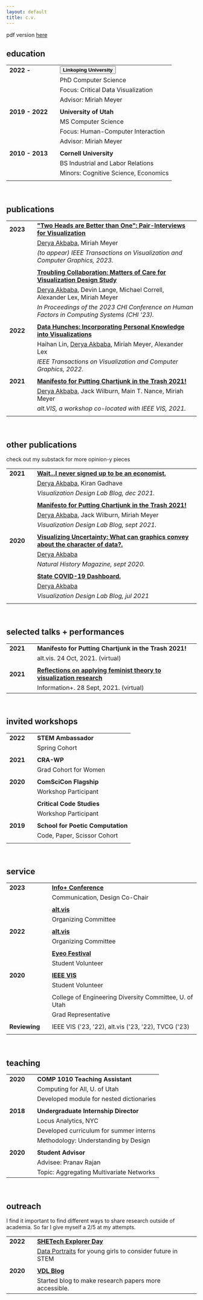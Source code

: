 ```yaml
---
layout: default
title: c.v.
---
```


pdf version [here](/assets/images/Akbaba-CV.pdf)

## education

|                 |     |                                                                                                                                                                                                             |
| --------------- | --- | ----------------------------------------------------------------------------------------------------------------------------------------------------------------------------------------------------------- |
| **2022 -**      |     | <button type="button" class="btn-cv" data-bs-toggle="popover" data-bs-title="Here I am!" html="true" data-bs-trigger="focus" cimg="assets/images/sweden.png"><strong>Linkoping University</strong></button> |
|                 |     | PhD Computer Science                                                                                                                                                                                        |
|                 |     | Focus: Critical Data Visualization                                                                                                                                                                          |
|                 |     | Advisor: Miriah Meyer                                                                                                                                                                                       |
|                 |     |                                                                                                                                                                                                             |
| **2019 - 2022** |     | **University of Utah**                                                                                                                                                                                      |
|                 |     | MS Computer Science                                                                                                                                                                                         |
|                 |     | Focus: Human-Computer Interaction                                                                                                                                                                           |
|                 |     | Advisor: Miriah Meyer                                                                                                                                                                                       |
|                 |     |                                                                                                                                                                                                             |
| **2010 - 2013** |     | **Cornell University**                                                                                                                                                                                      |
|                 |     | BS Industrial and Labor Relations                                                                                                                                                                           |
|                 |     | Minors: Cognitive Science, Economics                                                                                                                                                                        |
|                 |     |                                                                                                                                                                                                             |

<br>

## publications

|          |     |                                                                                                                                        |
| -------- | --- | -------------------------------------------------------------------------------------------------------------------------------------- |
| **2023** |     | [**"Two Heads are Better than One": Pair-Interviews for Visualization**](https://osf.io/h793u/)                                        |
|          |     | <u>Derya Akbaba</u>, Miriah Meyer                                                                                                      |
|          |     | _(to appear) IEEE Transactions on Visualization and Computer Graphics, 2023._                                                          |
|          |     |                                                                                                                                        |
|          |     | [**Troubling Collaboration: Matters of Care for Visualization Design Study**](https://dl.acm.org/doi/abs/10.1145/3544548.3581168)      |
|          |     | <u>Derya Akbaba</u>, Devin Lange, Michael Correll, Alexander Lex, Miriah Meyer                                                         |
|          |     | _In Proceedings of the 2023 CHI Conference on Human Factors in Computing Systems (CHI '23)._                                           |
|          |     |                                                                                                                                        |
| **2022** |     | [**Data Hunches: Incorporating Personal Knowledge into Visualizations**](https://vdl.sci.utah.edu/publications/2022_vis_data_hunches/) |
|          |     | Haihan Lin, <u>Derya Akbaba</u>, Miriah Meyer, Alexander Lex                                                                           |
|          |     | _IEEE Transactions on Visualization and Computer Graphics, 2022._                                                                      |
|          |     |                                                                                                                                        |
| **2021** |     | [**Manifesto for Putting Chartjunk in the Trash 2021!**](https://vdl.sci.utah.edu/publications/2021_altvis_chartjunk/)                 |
|          |     | <u>Derya Akbaba</u>, Jack Wilburn, Main T. Nance, Miriah Meyer                                                                         |
|          |     | _alt.VIS, a workshop co-located with IEEE VIS, 2021._                                                                                  |
|          |     |                                                                                                                                        |

<br>

## other publications

check out my substack for more opinion-y pieces

|          |     |                                                                                                                                    |
| -------- | --- | ---------------------------------------------------------------------------------------------------------------------------------- |
| **2021** |     | [**Wait...I never signed up to be an economist.**](https://vdl.sci.utah.edu/blog/2021/12/08/fair-pay-panel/)                       |
|          |     | <u>Derya Akbaba</u>, Kiran Gadhave                                                                                                 |
|          |     | _Visualization Design Lab Blog, dec 2021._                                                                                         |
|          |     |                                                                                                                                    |
|          |     | [**Manifesto for Putting Chartjunk in the Trash 2021!**](https://vdl.sci.utah.edu/blog/2021/09/19/chartjunk/)                      |
|          |     | <u>Derya Akbaba</u>, Jack Wilburn, Miriah Meyer                                                                                    |
|          |     | _Visualization Design Lab Blog, sept 2021._                                                                                        |
|          |     |                                                                                                                                    |
| **2020** |     | [**Visualizing Uncertainty: What can graphics convey about the character of data?.**](/assets/papers/Sep20-NH-digital-edition.pdf) |
|          |     | <u>Derya Akbaba</u>                                                                                                                |
|          |     | _Natural History Magazine, sept 2020._                                                                                             |
|          |     |                                                                                                                                    |
|          |     | [**State COVID-19 Dashboard.**](https://vdl.sci.utah.edu/blog/2020/07/20/state-dashboards/)                                        |
|          |     | <u>Derya Akbaba</u>                                                                                                                |
|          |     | _Visualization Design Lab Blog, jul 2021_                                                                                          |
|          |     |                                                                                                                                    |

<br>

## selected talks + performances

|          |     |                                                                                                      |
| -------- | --- | ---------------------------------------------------------------------------------------------------- |
| **2021** |     | **Manifesto for Putting Chartjunk in the Trash 2021!**                                               |
|          |     | alt.vis. 24 Oct, 2021. (virtual)                                                                     |
|          |     |                                                                                                      |
| **2021** |     | [**Reflections on applying feminist theory to visualization research**](https://vimeo.com/592256059) |
|          |     | Information+. 28 Sept, 2021. (virtual)                                                               |

<br>

## invited workshops

|          |     |                                   |
| -------- | --- | --------------------------------- |
| **2022** |     | **STEM Ambassador**               |
|          |     | Spring Cohort                     |
|          |     |                                   |
| **2021** |     | **CRA-WP**                        |
|          |     | Grad Cohort for Women             |
|          |     |                                   |
| **2020** |     | **ComSciCon Flagship**            |
|          |     | Workshop Participant              |
|          |     |                                   |
|          |     | **Critical Code Studies**         |
|          |     | Workshop Participant              |
|          |     |                                   |
| **2019** |     | **School for Poetic Computation** |
|          |     | Code, Paper, Scissor Cohort       |
|          |     |                                   |

<br>

## service

|               |     |                                                                |
| ------------- | --- | -------------------------------------------------------------- |
| **2023**      |     | [**Info+ Conference**](https://informationplusconference.com/) |
|               |     | Communication, Design Co-Chair                                 |
|               |     |                                                                |
|               |     | [**alt.vis**](https://altvis.github.io/)                       |
|               |     | Organizing Committee                                           |
|               |     |                                                                |
| **2022**      |     | [**alt.vis**](https://altvis.github.io/)                       |
|               |     | Organizing Committee                                           |
|               |     |                                                                |
|               |     | [**Eyeo Festival** ](https://eyeofestival.com/)                |
|               |     | Student Volunteer                                              |
|               |     |                                                                |
| **2020**      |     | [**IEEE VIS**](https://ieeevis.org/year/2020/welcome)          |
|               |     | Student Volunteer                                              |
|               |     |                                                                |
|               |     | College of Engineering Diversity Committee, U. of Utah         |
|               |     | Grad Representative                                            |
|               |     |                                                                |
| **Reviewing** |     | IEEE VIS ('23, '22), alt.vis ('23, '22), TVCG ('23)            |
|               |     |                                                                |

<br>

## teaching

|          |     |                                          |
| -------- | --- | ---------------------------------------- |
| **2020** |     | **COMP 1010 Teaching Assistant**         |
|          |     | Computing for All, U. of Utah            |
|          |     | Developed module for nested dictionaries |
|          |     |                                          |
| **2018** |     | **Undergraduate Internship Director**    |
|          |     | Locus Analytics, NYC                     |
|          |     | Developed curriculum for summer interns  |
|          |     | Methodology: Understanding by Design     |
|          |     |                                          |
| **2020** |     | **Student Advisor**                      |
|          |     | Advisee: Pranav Rajan                    |
|          |     | Topic: Aggregating Multivariate Networks |

<br>

## outreach

I find it important to find different ways to share research outside of academia.
So far I give myself a 2/5 at my attempts.

|          |     |                                                                                                                              |
| -------- | --- | ---------------------------------------------------------------------------------------------------------------------------- |
| **2022** |     | [**SHETech Explorer Day**](https://shetechexplorer.com/)                                                                     |
|          |     | [Data Portraits](https://observablehq.com/@gotdairyya/data-portraits-for-shetech) for young girls to consider future in STEM |
|          |     |                                                                                                                              |
| **2020** |     | [**VDL Blog**](https://vdl.sci.utah.edu/blog/)                                                                               |
|          |     | Started blog to make research papers more accessible.                                                                        |
